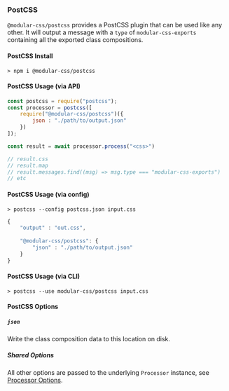 ### PostCSS

`@modular-css/postcss` provides a PostCSS plugin that can be used like any other. It will output a message with a `type` of `modular-css-exports` containing all the exported class compositions.

#### PostCSS Install

```shell
> npm i @modular-css/postcss
```

#### PostCSS Usage (via API)

```javascript
const postcss = require("postcss");
const processor = postcss([
    require("@modular-css/postcss")({
        json : "./path/to/output.json"
    })
]);

const result = await processor.process("<css>")

// result.css
// result.map
// result.messages.find((msg) => msg.type === "modular-css-exports")
// etc
```

#### PostCSS Usage (via config)

```shell
> postcss --config postcss.json input.css
```

```javascript
{
    "output" : "out.css",
    
    "@modular-css/postcss": {
        "json" : "./path/to/output.json"
    }
}

```

#### PostCSS Usage (via CLI)

```shell
> postcss --use modular-css/postcss input.css
```

#### PostCSS Options

##### `json`

Write the class composition data to this location on disk.

##### Shared Options

All other options are passed to the underlying `Processor` instance, see [Processor Options](#processor-options).
